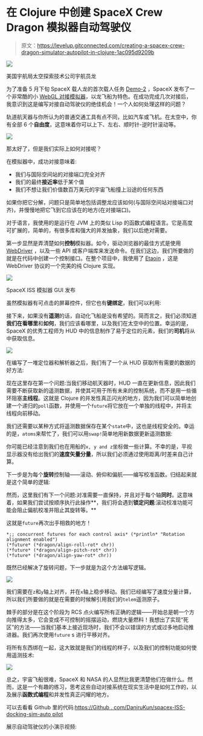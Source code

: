 # 在 Clojure 中创建 SpaceX Crew Dragon 模拟器自动驾驶仪

> 原文：<https://levelup.gitconnected.com/creating-a-spacex-crew-dragon-simulator-autopilot-in-clojure-1ac095d9209b>

![](img/7fb7e171325b237427e8b3998d3d40a3.png)

美国宇航局太空探索技术公司宇航员龙

为了准备 5 月下旬 SpaceX 载人龙的首次载人任务 [Demo-2](https://en.wikipedia.org/wiki/Crew_Dragon_Demo-2) ，SpaceX 发布了一个非常酷的小 [WebGL 对接模拟器](https://iss-sim.spacex.com/)，以龙飞船为特色。在成功完成几次对接后，我意识到这是编写对接自动驾驶仪的绝佳机会！一个人如何处理这样的问题？

轨道航天器与你所认为的普通交通工具有点不同，比如汽车或飞机。在太空中，你有全部 6 个**自由度**，这意味着你可以上下、左右、顺时针-逆时针滚动等。

![](img/5626368b4d45fa9b9cde1b67a9fc15d6.png)

那太好了，但是我们实际上如何对接呢？

在模拟器中，成功对接意味着:

*   我们与国际空间站的对接端口完全对齐
*   我们的最终**接近率**低于某个值
*   我们不想让我们价值数百万美元的宇宙飞船撞上沿途的任何东西

如果你把它分解，问题只是简单地包括调整龙应该如何(与国际空间站对接端口对齐)，并慢慢地把它飞到它应该在的地方(在对接端口)。

对于语言，我使用的是运行在 JVM 上的类似 Lisp 的函数式编程语言。它是高度可扩展的，简单的，有很多库和强大的并发抽象，我们以后绝对需要。

第一步显然是弄清楚如何**控制**模拟器。如今，驱动浏览器的最佳方式是使用 [WebDriver](https://www.w3.org/TR/webdriver/) ，以及一些 API 或客户端库来发送命令。在我们这边，我们所要做的就是在代码中创建一个控制接口。在整个项目中，我使用了 [Etaoin](https://github.com/igrishaev/etaoin) ，这是 WebDriver 协议的一个完美的纯 Clojure 实现。

![](img/e95fd684d8d15dba62fccd50649191fc.png)

SpaceX ISS 模拟器 GUI 发布

虽然模拟器有可点击的屏幕控件，但它也有**键绑定**，我们可以利用:

接下来，如果没有**遥测**的话，自动化飞船是没有希望的。简而言之，我们必须知道**我们在看哪里**和**如何**，我们应该看哪里，以及我们在太空中的位置。幸运的是，SpaceX 的优秀工程师为 HUD 中的信息制作了易于定位的元素，我们的**司机**将从中获取信息。

![](img/af5e585ea7710539c21e872836717241.png)

在编写了一堆定位器和解析器之后，我们有了一个从 HUD 获取所有需要的数据的好方法:

现在这里存在第一个问题:当我们移动航天器时，HUD 一直在更新信息，因此我们需要不断获取新的遥测数据，并使其可用于所有未来的控制系统，而不是用一些循环阻塞**主线程**。这就是 Clojure 的并发性真正闪光的地方，因为我们可以简单地创建一个递归的`poll`函数，并使用一个`future`将它放在一个单独的线程中，并将主线程向前移动。

我们还需要以某种方式将遥测数据保存在某个`state`中，这也是线程安全的。幸运的是，`atoms`来帮忙了，我们可以用`swap!`简单地用新数据更新遥测数据:

你可能已经注意到我们也在用船的`x, y and z`坐标做一些计算。不幸的是，平视显示器没有给出我们的**速度矢量分量**，所以我们必须通过使用距离/时差来自己计算。

下一步是为每个**旋转**控制轴——滚动、俯仰和偏航——编写校准函数。归结起来就是这个简单的逻辑:

然而，这里我们有下一个问题:对准需要一直保持，并且对于每个轴**同时**。这意味着，如果我们尝试按顺序执行此操作**，我们将会遇到**锁定问题**:滚动校准功能可能会阻止偏航校准并阻止其旋转等。**

这就是`future`再次出手相救的地方！

```
*;; concurrent futures for each control axis* (*println* "Rotation alignment enabled")
(*future* (*dragon/align-roll-rot* chr))
(*future* (*dragon/align-pitch-rot* chr))
(*future* (*dragon/align-yaw-rot* chr))
```

既然已经解决了旋转问题，下一步就是为这个方法编写逻辑。

![](img/109f226eb2b40865db9c71bb85ca6a03.png)

我们需要在`z`和`y`轴上对齐，并在`x`轴上稳步移动。我们已经编写了速度分量计算，所以我们所要做的就是在需要的时候解引用我们的`telem`遥测原子。

棘手的部分是在这个阶段为 RCS 点火编写所有正确的逻辑——开始总是朝一个方向推得太多，它会变成不可控制的摇摆运动，燃烧大量燃料！我想出了实现“死区”的方法——当我们基本上接近现场时，我们不会以错误的方式或过多地启动推进器。我们再次使用`future` s 进行平移对齐。

将所有东西绑在一起，这大致就是我们的线程的样子，以及我们的控制功能如何使用遥测技术:

![](img/0769c6500eab33ee3ff5dda3ef3a8aa4.png)

总之，宇宙飞船很难，SpaceX 和 NASA 的人显然比我更清楚他们在做什么。然而，这是一个有趣的练习，思考这些自动对接系统在现实生活中是如何工作的，以及展示**函数式编程**和并发性真正闪耀的地方。

可以去看看 Github 里的代码:[https://Github . com/DaniruKun/spacex-ISS-docking-sim-auto pilot](https://github.com/DaniruKun/spacex-iss-docking-sim-autopilot)

展示自动驾驶仪的小演示视频: